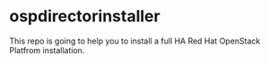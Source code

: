 # ospdirectorinstaller
This repo is going to help you to install a full HA Red Hat OpenStack Platfrom installation. 

